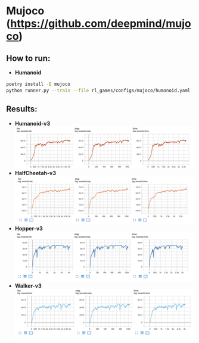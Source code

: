 # Mujoco (https://github.com/deepmind/mujoco)  

## How to run:  
* **Humanoid** 

```bash
poetry install -E mujoco
python runner.py --train --file rl_games/configs/mujoco/humanoid.yaml
```

## Results:  
* **Humanoid-v3**
![Humanoid](pictures/mujoco/humanoid.jpg)  
* **HalfCheetah-v3**
![HalfCheetah](pictures/mujoco/half_cheetah.jpg)  
* **Hopper-v3**  
![Hopper](pictures/mujoco/hopper.jpg)
* **Walker-v3**  
![Walker](pictures/mujoco/walker.jpg) 


